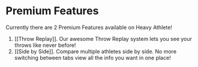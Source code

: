 # Premium Features

Currently there are 2 Premium Features available on Heavy Athlete!

1. [[Throw Replay]]. Our awesome Throw Replay system lets you see your throws like never before!
2. [[Side by Side]]. Compare multiple athletes side by side. No more switching between tabs view all the info you want in one place!